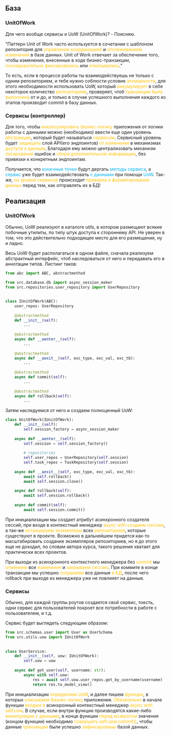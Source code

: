 ## База
### UnitOfWork
Для чего вообще сервисы и UoW (UnitOfWork)? - Поясняю.

"Паттерн Unit of Work часто используется в сочетании с шаблоном репозитория для <span style="color:#ffc000">управления</span> <span style="color:#ffc000">координацией</span> и <span style="color:#ffc000">отслеживанием</span> <span style="color:#ffc000">изменений</span> в базе данных. Unit of Work отвечает за обеспечение того, чтобы изменения, внесенные в ходе бизнес-транзакции, <span style="color:#ffc000">последовательно</span> <span style="color:#ffc000">фиксировались</span> или <span style="color:#ffc000">откатывались</span>."

То есть, если в процессе работы ты взаимодействуешь не только с одним репозиторием, и тебе нужно соблюсти условие <span style="color:#ffc000">атомарности</span>, для этого необходимости использовать UoW, который <span style="color:#ffc000">аккумулирует</span> в себе некоторое количество <span style="color:#ffc000">репозиториев</span>, проверяет, чтоб <span style="color:#ffc000">транзакция</span> <span style="color:#ffc000">была выполнена</span> от и до, и только в случае успешного выполнения каждого из этапов производит commit в базу данных.
### Сервисы (контроллер)
Для того, чтобы <span style="color:#ffc000">инкапсулировать</span> <span style="color:#ffc000">бизнес-логику</span> приложения от логики работы с данными можно (необходимо) ввести еще один уровень <span style="color:#ffc000">абстракции</span>, который будет называться <span style="color:#ffc000">сервисом</span>. Сервисный уровень будет <span style="color:#ffc000">защищать</span> слой API(его эндпоинтов) <span style="color:#ffc000">от изменения</span> в механизмах <span style="color:#ffc000">доступа к данным</span>.
Благодаря ему можно централизовать механизм <span style="color:#ffc000">логирования</span> ошибок и <span style="color:#ffc000">сбора</span> <span style="color:#ffc000">дополнительной</span> <span style="color:#ffc000">информации</span>, без привязки к конкретным эндпоинтам.

Получается, что <span style="color:#00b0f0">конечные точки</span> будут дергать <span style="color:#00b0f0">методы сервиса</span>, а <span style="color:#00b0f0">сервис</span> уже будет взаимодействовать <span style="color:#00b0f0">с данными</span> при помощи <span style="color:#00b0f0">UoW</span>.
Так-же, <span style="color:#ffc000">на уровне сервисов</span> происходит <span style="color:#ffc000">проверка</span> <span style="color:#ffc000">и</span> <span style="color:#ffc000">форматирование</span> <span style="color:#ffc000">данных</span> перед тем, как отправлять их в БД!
## Реализация
### UnitOfWork
Обычно, UoW реализуют в каталоге utils, в котором размещают всякие побочные утилиты, по типу штук доступа к стороннему API. Не уверен в том, что это действительно подходящее место для его размещения, ну и ладно.

Весь UoW будет располагаться в одном файле, сначала реализуем абстрактный интерфейс, чтоб наследоваться от него и передавать его в аннотации типов.
Листинг таков:
``` python
from abc import ABC, abstractmethod  
  
from src.database.db import async_session_maker  
from src.repositories.user_repository import UserRepository  

  
class IUnitOfWork(ABC):  
    user_repos: UserRepository  
  
    @abstractmethod  
    def __init__(self):  
        ...  
  
    @abstractmethod  
    async def __aenter__(self):  
        ...  
  
    @abstractmethod  
    async def __aexit__(self, exc_type, exc_val, exc_tb):  
        ...  
  
    @abstractmethod  
    async def commit(self):  
        ...  
  
    @abstractmethod  
    async def rollback(self):  
        ...  
```

Затем наследуемся от него и создаем полноценный UoW:
``` python
class UnitOfWork(IUnitOfWork):  
    def __init__(self):  
        self.session_factory = async_session_maker  
  
    async def __aenter__(self):  
        self.session = self.session_factory()  
  
        # repositories  
        self.user_repos = UserRepository(self.session)  
        self.task_repos = TaskRepository(self.session)  
  
    async def __aexit__(self, exc_type, exc_val, exc_tb):  
        await self.rollback()  
        await self.session.close()  
  
    async def rollback(self):  
        await self.session.rollback()  
  
    async def commit(self):  
        await self.session.commit()
```

При инициализации мы создает атрибут асинхронного создателя сессий, при входе в контекстный менеджер <span style="color:#ffc000">async with</span> <span style="color:#ffc000">создаем сессию</span>, а так-же <span style="color:#ffc000">истанцируем</span> <span style="color:#ffc000">экземпляры</span> всех <span style="color:#ffc000">репозиториев</span>, которые существуют в проекте. Возможно в дальнейшем придется как-то масштабировать создание экземпляров репозиториев, но я до этого еще не доходил, по словам автора курса, такого решения хватает для практически всех проектов.

При выходи из асинхронного контекстного менеджера без <span style="color:#ffc000">commit</span> мы <span style="color:#ffc000">отменяем</span> все <span style="color:#ffc000">изменения</span> и <span style="color:#ffc000">закрываем</span> <span style="color:#ffc000">сессию</span>. При коммите в конце транзакции мы успешно <span style="color:#ffc000">сохраняем</span> все данные <span style="color:#ffc000">в БД</span>, после чего rollback при выходе из менеджера уже не повлияет на данные.

### Сервисы
Обычно, для каждой группы роутов создается свой сервис, тоесть, одни сервис для пользователей покроет все потребности в работе с пользователем, и т.д.

Сервис будет выглядеть следующим образом:
``` python
from src.schemas.user import User as UserSchema  
from src.utils.uow import IUnitOfWork  
  
  
class UserService:  
    def __init__(self, uow: IUnitOfWork):  
        self.uow = uow  
  
    async def get_user(self, username: str):  
        async with self.uow:  
            res = await self.uow.user_repos.get_by_username(username)  
            return res.to_model_view()
```

При инициализации <span style="color:#ffc000">определяем UoW</span>, и далее пишем <span style="color:#ffc000">функции</span>, в которых <span style="color:#ffc000">описываем</span> <span style="color:#ffc000">бизнес-логику</span> приложения. <span style="color:#ffc000">Обязательно</span> в начале функции <span style="color:#ffc000">входим</span> <span style="color:#ffc000">в</span> асинхронный контекстный менеджер <span style="color:#ffc000">async with self.uow</span>.
В случае, если внутри функции производятся какие-либо <span style="color:#ffc000">манипуляции</span><span style="color:#ffc000"> с данными</span>, в конце функции <span style="color:#ffc000">перед</span> <span style="color:#ffc000">возвратом</span> значения (концом функции) необходимо <span style="color:#ffc000">совершить</span> <span style="color:#ffc000">self.uow.commit()</span>, чтобы данные <span style="color:#ffc000">транзакции</span> были успешно <span style="color:#ffc000">зафиксированы</span> базой данных.